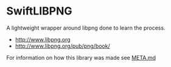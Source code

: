 # SwiftLIBPNG

A lightweight wrapper around libpng done to learn the process. 

- <http://www.libpng.org>
- <http://www.libpng.org/pub/png/book/>

For information on how this library was made see [META.md](META.md)
